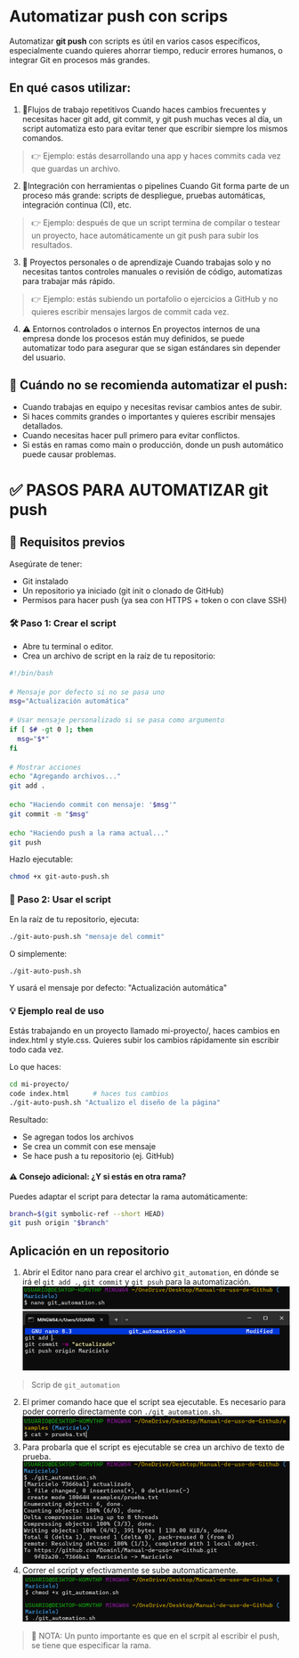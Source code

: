 # Automatizar push con scrips
Automatizar **git push** con scripts es útil en varios casos específicos, 
especialmente cuando quieres ahorrar tiempo, reducir errores humanos, o integrar 
Git en procesos más grandes.

## En qué casos utilizar:
1. 🔁Flujos de trabajo repetitivos
Cuando haces cambios frecuentes y necesitas hacer git add, git commit, y git push muchas veces al día, un script automatiza esto para evitar tener que escribir siempre los mismos comandos.

> 👉 Ejemplo: estás desarrollando una app y haces commits cada vez que guardas un archivo.


2. 🤖Integración con herramientas o pipelines
Cuando Git forma parte de un proceso más grande: scripts de despliegue, pruebas automáticas, integración continua (CI), etc.

> 👉 Ejemplo: después de que un script termina de compilar o testear un proyecto, hace automáticamente un git push para subir los resultados.

3. 🧪 Proyectos personales o de aprendizaje
Cuando trabajas solo y no necesitas tantos controles manuales o revisión de código, automatizas para trabajar más rápido.

>👉 Ejemplo: estás subiendo un portafolio o ejercicios a GitHub y no quieres escribir mensajes largos de commit cada vez.

4. ⚠️ Entornos controlados o internos
En proyectos internos de una empresa donde los procesos están muy definidos, se puede automatizar todo para asegurar que se sigan estándares sin depender del usuario.

## 🚫 Cuándo no se recomienda automatizar el push:
- Cuando trabajas en equipo y necesitas revisar cambios antes de subir.
- Si haces commits grandes o importantes y quieres escribir mensajes detallados.
- Cuando necesitas hacer pull primero para evitar conflictos.
- Si estás en ramas como main o producción, donde un push automático puede causar problemas.


# ✅ PASOS PARA AUTOMATIZAR git push

## 🧩 Requisitos previos
Asegúrate de tener:
- Git instalado
- Un repositorio ya iniciado (git init o clonado de GitHub)
- Permisos para hacer push (ya sea con HTTPS + token o con clave SSH)

### 🛠 Paso 1: Crear el script
- Abre tu terminal o editor.
- Crea un archivo de script en la raíz de tu repositorio:


```bash
#!/bin/bash

# Mensaje por defecto si no se pasa uno
msg="Actualización automática"

# Usar mensaje personalizado si se pasa como argumento
if [ $# -gt 0 ]; then
  msg="$*"
fi

# Mostrar acciones
echo "Agregando archivos..."
git add .

echo "Haciendo commit con mensaje: '$msg'"
git commit -m "$msg"

echo "Haciendo push a la rama actual..."
git push
```

Hazlo ejecutable:

```bash
chmod +x git-auto-push.sh
```

### 🚀 Paso 2: Usar el script
En la raíz de tu repositorio, ejecuta:

```bash
./git-auto-push.sh "mensaje del commit"
```

O simplemente:

```bash
./git-auto-push.sh
```

Y usará el mensaje por defecto: "Actualización automática"

### 💡 Ejemplo real de uso
Estás trabajando en un proyecto llamado mi-proyecto/, haces cambios en index.html y style.css. 
Quieres subir los cambios rápidamente sin escribir todo cada vez.

Lo que haces:

```bash
cd mi-proyecto/
code index.html      # haces tus cambios
./git-auto-push.sh "Actualizo el diseño de la página"
```

Resultado:

- Se agregan todos los archivos
- Se crea un commit con ese mensaje
- Se hace push a tu repositorio (ej. GitHub)

#### ⚠️ Consejo adicional: ¿Y si estás en otra rama?
Puedes adaptar el script para detectar la rama automáticamente:

```bash
branch=$(git symbolic-ref --short HEAD)
git push origin "$branch"
```
## Aplicación en un repositorio
1. Abrir el Editor nano para crear el archivo `git_automation`, en dónde se irá el `git add .`, `git commit` y `git psuh` para la automatización.
![Automatización](https://github.com/Dominl/Manual-de-uso-de-Github/blob/main/Imagenes/Automatizacion1.png)
![Automatización](https://github.com/Dominl/Manual-de-uso-de-Github/blob/main/Imagenes/Automatizacion2.png)
> Scrip de  `git_automation`
2. El primer comando hace que el script sea ejecutable. Es necesario para poder correrlo directamente con `./git_automation.sh`.
![Automatización](https://github.com/Dominl/Manual-de-uso-de-Github/blob/main/Imagenes/Automatizacion3.png)
3. Para probarla que el script es ejecutable se crea un archivo de texto de prueba.
![Automatización](https://github.com/Dominl/Manual-de-uso-de-Github/blob/main/Imagenes/Automatizacion4.png)
4. Correr el script y efectivamente se sube automaticamente.
![Automatización](https://github.com/Dominl/Manual-de-uso-de-Github/blob/main/Imagenes/Automatizacion5.png)
> 👀 NOTA: Un punto importante es que en el scrpit al escribir el push, se tiene que especificar la rama.
